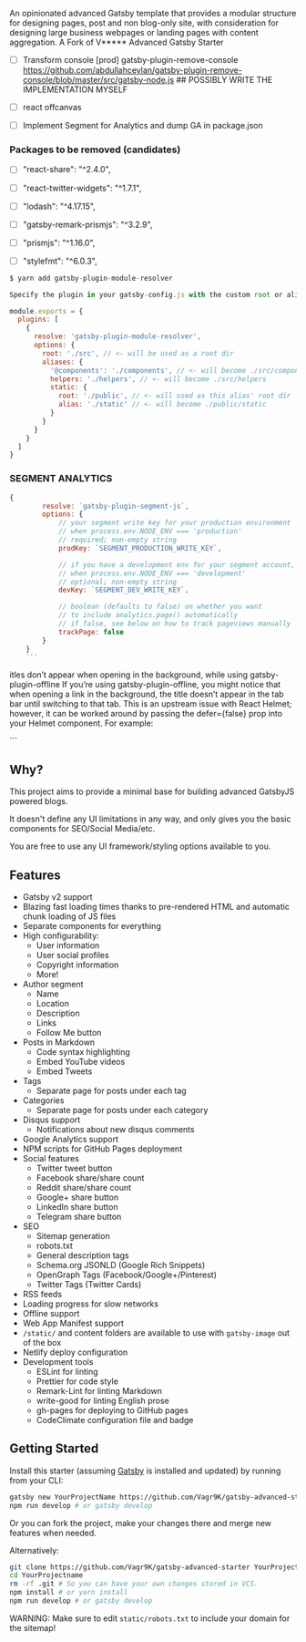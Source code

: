 An opinionated advanced Gatsby template that provides a modular structure for designing pages, post and non blog-only site, with consideration for designing
large business webpages or landing pages with content aggregation. A Fork of V***** Advanced Gatsby Starter


- [ ] Transform console [prod] gatsby-plugin-remove-console https://github.com/abdullahceylan/gatsby-plugin-remove-console/blob/master/src/gatsby-node.js ## POSSIBLY WRITE THE IMPLEMENTATION MYSELF
- [ ] react offcanvas
- [ ] Implement Segment for Analytics and dump GA in package.json


### Packages to be removed (candidates)
- [ ]	"react-share": "^2.4.0",
- [ ]	"react-twitter-widgets": "^1.7.1",
- [ ]	"lodash": "^4.17.15",
- [ ]	"gatsby-remark-prismjs": "^3.2.9",
- [ ]	"prismjs": "^1.16.0",
- [ ]	"stylefmt": "^6.0.3",


```js
$ yarn add gatsby-plugin-module-resolver

Specify the plugin in your gatsby-config.js with the custom root or alias. Here’s an example:

module.exports = {
  plugins: [
    {
      resolve: 'gatsby-plugin-module-resolver',
      options: {
        root: './src', // <- will be used as a root dir
        aliases: {
          '@components': './components', // <- will become ./src/components
          helpers: './helpers', // <- will become ./src/helpers
          static: {
            root: './public', // <- will used as this alias' root dir
            alias: './static' // <- will become ./public/static
          }
        }
      }
    }
  ]
}
```


### SEGMENT ANALYTICS
```js
{
        resolve: `gatsby-plugin-segment-js`,
        options: {
            // your segment write key for your production environment
            // when process.env.NODE_ENV === 'production'
            // required; non-empty string
            prodKey: `SEGMENT_PRODUCTION_WRITE_KEY`,

            // if you have a development env for your segment account, paste that key here
            // when process.env.NODE_ENV === 'development'
            // optional; non-empty string
            devKey: `SEGMENT_DEV_WRITE_KEY`,

            // boolean (defaults to false) on whether you want
            // to include analytics.page() automatically
            // if false, see below on how to track pageviews manually
            trackPage: false
        }
    }
    ```
```
itles don’t appear when opening in the background, while using gatsby-plugin-offline
If you’re using gatsby-plugin-offline, you might notice that when opening a link in the background, the title doesn’t appear in the tab bar until switching to that tab. This is an upstream issue with React Helmet; however, it can be worked around by passing the defer={false} prop into your Helmet component. For example:

<Helmet title="foo bar" defer={false} />
```


## Why?

This project aims to provide a minimal base for building advanced GatsbyJS powered blogs.

It doesn't define any UI limitations in any way, and only gives you the basic components for SEO/Social Media/etc.

You are free to use any UI framework/styling options available to you.



## Features

- Gatsby v2 support
- Blazing fast loading times thanks to pre-rendered HTML and automatic chunk loading of JS files
- Separate components for everything
- High configurability:
  - User information
  - User social profiles
  - Copyright information
  - More!
- Author segment
  - Name
  - Location
  - Description
  - Links
  - Follow Me button
- Posts in Markdown
  - Code syntax highlighting
  - Embed YouTube videos
  - Embed Tweets
- Tags
  - Separate page for posts under each tag
- Categories
  - Separate page for posts under each category
- Disqus support
  - Notifications about new disqus comments
- Google Analytics support
- NPM scripts for GitHub Pages deployment
- Social features
  - Twitter tweet button
  - Facebook share/share count
  - Reddit share/share count
  - Google+ share button
  - LinkedIn share button
  - Telegram share button
- SEO
  - Sitemap generation
  - robots.txt
  - General description tags
  - Schema.org JSONLD (Google Rich Snippets)
  - OpenGraph Tags (Facebook/Google+/Pinterest)
  - Twitter Tags (Twitter Cards)
- RSS feeds
- Loading progress for slow networks
- Offline support
- Web App Manifest support
- `/static/` and content folders are available to use with `gatsby-image` out of the box
- Netlify deploy configuration
- Development tools
  - ESLint for linting
  - Prettier for code style
  - Remark-Lint for linting Markdown
  - write-good for linting English prose
  - gh-pages for deploying to GitHub pages
  - CodeClimate configuration file and badge


## Getting Started

Install this starter (assuming [Gatsby](https://github.com/gatsbyjs/gatsby/) is installed and updated) by running from your CLI:

```sh
gatsby new YourProjectName https://github.com/Vagr9K/gatsby-advanced-starter
npm run develop # or gatsby develop
```

Or you can fork the project, make your changes there and merge new features when needed.

Alternatively:

```sh
git clone https://github.com/Vagr9K/gatsby-advanced-starter YourProjectName # Clone the project
cd YourProjectname
rm -rf .git # So you can have your own changes stored in VCS.
npm install # or yarn install
npm run develop # or gatsby develop
```


WARNING: Make sure to edit `static/robots.txt` to include your domain for the sitemap!
